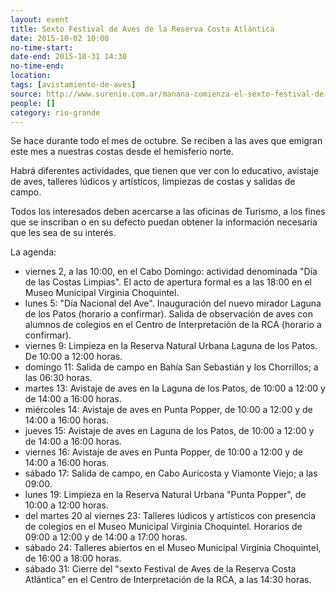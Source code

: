 ```yaml
---
layout: event 
title: Sexto Festival de Aves de la Reserva Costa Atlántica
date: 2015-10-02 10:00
no-time-start: 
date-end: 2015-10-31 14:30
no-time-end: 
location: 
tags: [avistamiento-de-aves]
source: http://www.surenio.com.ar/manana-comienza-el-sexto-festival-de-aves/
people: []
category: rio-grande
---
```


Se hace durante todo el mes de octubre. Se reciben a las aves que emigran este mes a nuestras costas desde el hemisferio norte. 

Habrá diferentes actividades, que tienen que ver con lo educativo, avistaje de aves, talleres lúdicos y artísticos, limpiezas de costas y salidas de campo.

Todos los interesados deben acercarse a las oficinas de Turismo, a los fines que se inscriban o en su defecto puedan obtener la información necesaria que les sea de su interés.


La agenda:

- viernes 2, a las 10:00, en el Cabo Domingo: actividad denominada "Día de las Costas Limpias". El acto de apertura formal es a las 18:00 en el Museo Municipal Virginia Choquintel.
- lunes 5: "Día Nacional del Ave". Inauguración del nuevo mirador Laguna de los Patos (horario a confirmar). Salida de observación de aves con alumnos de colegios en el Centro de Interpretación de la RCA (horario a confirmar).
- viernes 9: Limpieza en la Reserva Natural Urbana Laguna de los Patos. De 10:00 a 12:00 horas.
- domingo 11: Salida de campo en Bahía San Sebastián y los Chorrillos; a las 06:30 horas.
- martes 13: Avistaje de aves en la Laguna de los Patos, de 10:00 a 12:00 y de 14:00 a 16:00 horas.
- miércoles 14: Avistaje de aves en Punta Popper, de 10:00 a 12:00 y de 14:00 a 16:00 horas.
- jueves 15: Avistaje de aves en Laguna de los Patos, de 10:00 a 12:00 y de 14:00 a 16:00 horas.
- viernes 16: Avistaje de aves en Punta Popper, de 10:00 a 12:00 y de 14:00 a 16:00 horas.
- sábado 17: Salida de campo, en Cabo Auricosta y Viamonte Viejo; a las 09:00.
- lunes 19: Limpieza en la Reserva Natural Urbana "Punta Popper", de 10:00 a 12:00 horas.
- del martes 20 al viernes 23: Talleres lúdicos y artísticos con presencia de colegios en el Museo Municipal Virginia Choquintel. Horarios de 09:00 a 12:00 y de 14:00 a 17:00 horas.
- sábado 24: Talleres abiertos en el Museo Municipal Virginia Choquintel, de 16:00 a 18:00 horas.
- sábado 31: Cierre del "sexto Festival de Aves de la Reserva Costa Atlántica" en el Centro de Interpretación de la RCA, a las 14:30 horas.